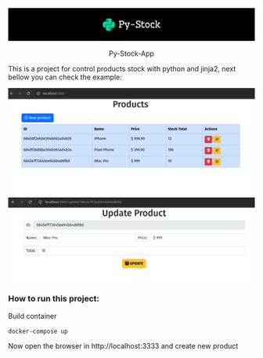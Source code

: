 <div align="center">
  <img src="./public/img/logo.svg" >
  <p>Py-Stock-App</p>
</div>

This is a project for control products stock with python and jinja2, next bellow
you can check the example:

![](./public/img/demo1.png)
![](./public/img/demo2.png)

### How to run this project:

Build container

```bash
docker-compose up
```

Now open the browser in http://localhost:3333 and create new product
